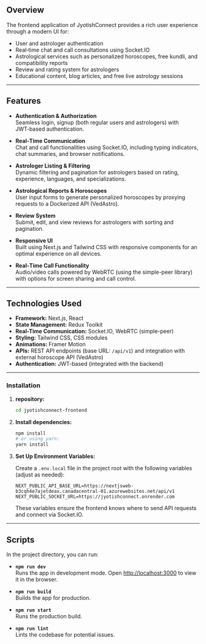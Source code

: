 ## Overview

The frontend application of JyotishConnect provides a rich user experience through a modern UI for:
- User and astrologer authentication
- Real‑time chat and call consultations using Socket.IO
- Astrological services such as personalized horoscopes, free kundli, and compatibility reports
- Review and rating system for astrologers
- Educational content, blog articles, and free live astrology sessions

---

## Features

- **Authentication & Authorization**  
  Seamless login, signup (both regular users and astrologers) with JWT‑based authentication.

- **Real‑Time Communication**  
  Chat and call functionalities using Socket.IO, including typing indicators, chat summaries, and browser notifications.

- **Astrologer Listing & Filtering**  
  Dynamic filtering and pagination for astrologers based on rating, experience, languages, and specializations.

- **Astrological Reports & Horoscopes**  
  User input forms to generate personalized horoscopes by proxying requests to a Dockerized API (VedAstro).

- **Review System**  
  Submit, edit, and view reviews for astrologers with sorting and pagination.

- **Responsive UI**  
  Built using Next.js and Tailwind CSS with responsive components for an optimal experience on all devices.

- **Real‑Time Call Functionality**  
  Audio/video calls powered by WebRTC (using the simple-peer library) with options for screen sharing and call control.

---

## Technologies Used

- **Framework:** Next.js, React
- **State Management:** Redux Toolkit
- **Real-Time Communication:** Socket.IO, WebRTC (simple-peer)
- **Styling:** Tailwind CSS, CSS modules
- **Animations:** Framer Motion
- **APIs:** REST API endpoints (base URL: `/api/v1`) and integration with external horoscope API (VedAstro)
- **Authentication:** JWT-based (integrated with the backend)

---

### Installation

1. **repository:**

   ```bash
   cd jyotishconnect-frontend
   ```

2. **Install dependencies:**

   ```bash
   npm install
   # or using yarn:
   yarn install
   ```

3. **Set Up Environment Variables:**

   Create a `.env.local` file in the project root with the following variables (adjust as needed):

   ```env
   NEXT_PUBLIC_API_BASE_URL=https://nextjsweb-b3cqh4e7ajetdeax.canadacentral-01.azurewebsites.net/api/v1
   NEXT_PUBLIC_SOCKET_URL=https://jyotishconnect.onrender.com
   ```

   These variables ensure the frontend knows where to send API requests and connect via Socket.IO.

---

## Scripts

In the project directory, you can run:

- **`npm run dev`**  
  Runs the app in development mode. Open [http://localhost:3000](http://localhost:3000) to view it in the browser.

- **`npm run build`**  
  Builds the app for production.

- **`npm run start`**  
  Runs the production build.

- **`npm run lint`**  
  Lints the codebase for potential issues.

